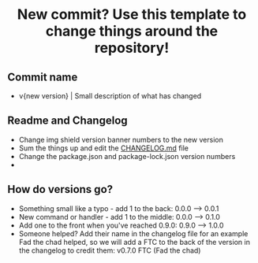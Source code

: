 <h1 align="center"> New commit? Use this template to change things around the repository! </h1>

## Commit name
- v{new version} | Small description of what has changed 

## Readme and Changelog
- Change img shield version banner numbers to the new version 
- Sum the things up and edit the [CHANGELOG.md](https://github.com/tonyG433/Cyrox/blob/main/CHANGELOG.md) file
- Change the package.json and package-lock.json version numbers
- 
## How do versions go?
- Something small like a typo - add 1 to the back: 0.0.0 --> 0.0.1
- New command or handler - add 1 to the middle: 0.0.0 --> 0.1.0
- Add one to the front when you've reached 0.9.0: 0.9.0 --> 1.0.0
- Someone helped? Add their name in the changelog file for an example Fad the chad helped, so we will add a FTC to the back of the version in the changelog to credit them:  v0.7.0 FTC (Fad the chad)
